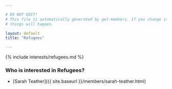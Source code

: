 ```yaml
---

# DO NOT EDIT!
# This file is automatically generated by get-members. If you change it, bad
# things will happen.

layout: default
title: "Refugees"

---
```


{% include interests/refugees.md %}

### Who is interested in Refugees?


* [Sarah Teather]({{ site.baseurl }}/members/sarah-teather.html)
